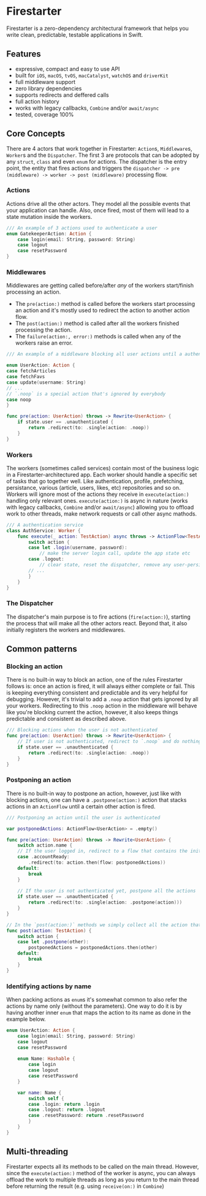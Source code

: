 # Firestarter


Firestarter is a zero-dependency architectural framework that helps you write clean, predictable, testable applications in Swift. 


## Features

- expressive, compact and easy to use API
- built for `iOS`, `macOS`, `tvOS`, `macCatalyst`, `watchOS` and `driverKit`
- full middleware support
- zero library dependencies
- supports redirects and deffered calls
- full action history
- works with legacy callbacks, `Combine` and/or `await/async` 
- tested, coverage 100%

## Core Concepts

There are 4 actors that work together in Firestarter: `Action`s, `Middleware`s, `Worker`s and the `Dispatcher`. The first 3 are protocols that can be adopted by any `struct`, `class` and even `enum` for actions. The dispatcher is the entry point, the entity that fires actions and triggers the `dispatcher -> pre (middleware) -> worker -> post (middleware)` processing flow.

### Actions

Actions drive all the other actors. They model all the possible events that your application can handle. Also, once fired, most of them will lead to a state mutation inside the workers.

 ```swift
 /// An example of 3 actions used to authenticate a user
 enum GatekeeperAction: Action {
     case login(email: String, password: String)
     case logout
     case resetPassword
 }
 ```

### Middlewares

Middlewares are getting called before/after *any* of the workers start/finish processing an action.

- The `pre(action:)` method is called before the workers start processing an action and it's mostly used to redirect the action to another action flow.
- The `post(action:)` method is called after all the workers finished processing the action.
- The `failure(action:, error:)` methods is called when any of the workers raise an error.

```swift
/// An example of a middleware blocking all user actions until a authenticated user is present 

enum UserAction: Action {
case fetchArticles
case fetchFavs
case update(username: String)
// ...
// `.noop` is a special action that's ignored by everybody
case noop
}

func pre(action: UserAction) throws -> Rewrite<UserAction> {
    if state.user == .unauthenticated {
        return .redirect(to: .single(action: .noop))
    }
}
```

### Workers

The workers (sometimes called services) contain most of the business logic in a Firestarter-architectured app. Each worker should handle a specific set of tasks that go together well. Like authentication, profile, prefetching, persistance, various (article, users, likes, etc) repositories and so on.
Workers will ignore most of the actions they receive in `execute(action:)` handling only relevant ones. `execute(action:)` is async in nature (works with legacy callbacks, `Combine` and/or `await/async`) allowing you to offload work to other threads, make network requests or call other async mathods.

```swift
/// A authentication service
class AuthService: Worker {
    func execute(_ action: TestAction) async throws -> ActionFlow<TestAction> {
        switch action {
        case let .login(username, password):
            // make the server login call, update the app state etc
        case .logout:
            // clear state, reset the dispatcher, remove any user-persisting data etc
        // ...
        }
    }
}
```

### The Dispatcher

The dispatcher's main purpose is to fire actions (`fire(action:)`), starting the process that will make all the other actors react. Beyond that, it also initially registers the workers and middlewares.

## Common patterns

### Blocking an action

There is no built-in way to block an action, one of the rules Firestarter follows is: once an action is fired, it will always either complete or fail. This is keeping everything consistent and predictable and its very helpful for debugging. However, it's trivial to add a `.noop` action that gets ignored by all your workers. Redirecting to this `.noop` action in the middleware will behave like you're blocking current the action, however, it also keeps things predictable and consistent as described above. 

```swift
/// Blocking actions when the user is not authenticated
func pre(action: UserAction) throws -> Rewrite<UserAction> {
    // If user is not authenticated, redirect to `.noop` and do nothing
    if state.user == .unauthenticated {
        return .redirect(to: .single(action: .noop))
    }
}
```

### Postponing an action

There is no built-in way to postpone an action, however, just like with blocking actions, one can have a `.postpone(action:)` action that stacks actions in an `ActionFlow` until a certain other action is fired.

```swift
/// Postponing an action until the user is authenticated

var postponedActions: ActionFlow<UserAction> = .empty()

func pre(action: UserAction) throws -> Rewrite<UserAction> {
    switch action.name {
    // If the user logged in, redirect to a flow that contains the initial action, plus all the other actions that were postpone until login
    case .accountReady:
        .redirect(to: action.then(flow: postponedActions))
    default:
        break
    }
    
    // If the user is not authenticated yet, postpone all the actions
    if state.user == .unauthenticated {
        return .redirect(to: .single(action: .postpone(action)))
    }
}

// In the `post(action:)` methods we simply collect all the action that await logging it.
func post(action: TestAction) {
    switch action {
    case let .postpone(other):
        postponedActions = postponedActions.then(other)
    default:
        break
    }
}
```

### Identifying actions by name

When packing actions as `enum`s it's somewhat common to also refer the actions by name only (without the parameters). One way to do it is by having another inner `enum` that maps the action to its name as done in the example below.

```swift
enum UserAction: Action {
    case login(email: String, password: String)
    case logout
    case resetPassword
    
    enum Name: Hashable {
        case login
        case logout
        case resetPassword
    }

    var name: Name {
        switch self {
        case .login: return .login
        case .logout: return .logout
        case .resetPassword: return .resetPassword
        }
    }
}
```

## Multi-threading

Firestarter expects all its methods to be called on the main thread. However, since the `execute(action:)` method of the worker is async, you can always offload the work to multiple threads as long as you return to the main thread before returning the result (e.g. using `receive(on:)` in `Combine`)
